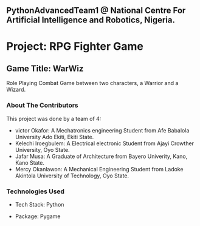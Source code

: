 ## PythonAdvancedTeam1 @ National Centre For Artificial Intelligence and Robotics, Nigeria.
# Project: RPG Fighter Game
## Game Title: **WarWiz**
Role Playing Combat Game between two characters, a Warrior and a Wizard.

### About The Contributors
This project was done by a team of 4:


- victor Okafor: A Mechatronics engineering Student from Afe Babalola University Ado Ekiti, Ekiti State.
- Kelechi Iroegbulem: A Electrical electronic Student from Ajayi Crowther University, Oyo State.
- Jafar Musa: A Graduate of Architecture from Bayero Univerity, Kano, Kano State.
- Mercy Okanlawon: A Mechanical Engineering Student from Ladoke Akintola University of Technology, Oyo State. 

### Technologies Used

- Tech Stack: Python

- Package: Pygame
